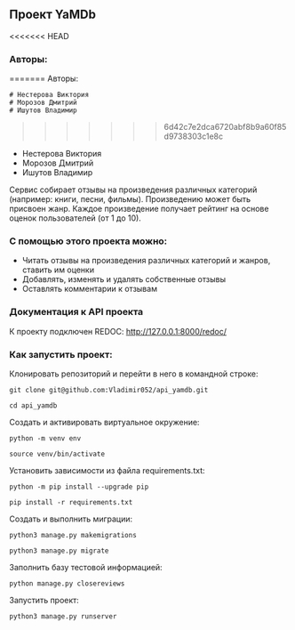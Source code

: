 ## Проект YaMDb 

<<<<<<< HEAD
### Авторы:
=======
Авторы:

    # Нестерова Виктория
    # Морозов Дмитрий
    # Ишутов Владимир
>>>>>>> 6d42c7e2dca6720abf8b9a60f85d9738303c1e8c

- Нестерова Виктория
- Морозов Дмитрий
- Ишутов Владимир

Сервис собирает отзывы на произведения различных категорий (например: книги, песни, фильмы). Произведению может быть присвоен жанр. Каждое произведение получает рейтинг на основе оценок пользователей (от 1 до 10).

### С помощью этого проекта можно:

- Читать отзывы на произведения различных категорий и жанров, ставить им оценки
- Добавлять, изменять и удалять собственные отзывы
- Оставлять комментарии к отзывам

### Документация к API проекта

К проекту подключен REDOC: http://127.0.0.1:8000/redoc/

### Как запустить проект:

Клонировать репозиторий и перейти в него в командной строке:

```
git clone git@github.com:Vladimir052/api_yamdb.git
```

```
cd api_yamdb
```

Cоздать и активировать виртуальное окружение:

```
python -m venv env
```

```
source venv/bin/activate
```

Установить зависимости из файла requirements.txt:

```
python -m pip install --upgrade pip
```
```
pip install -r requirements.txt
```

Создать и выполнить миграции:

```
python3 manage.py makemigrations
```

```
python3 manage.py migrate
```

Заполнить базу тестовой информацией:

```
python manage.py closereviews
```

Запустить проект:

```
python3 manage.py runserver
```

